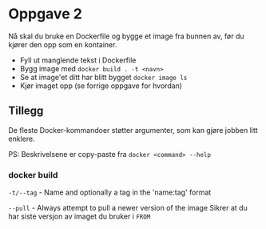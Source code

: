 Oppgave 2
=========

Nå skal du bruke en Dockerfile og bygge et image fra bunnen av, før du kjører den opp som en kontainer.

* Fyll ut manglende tekst i Dockerfile
* Bygg image med `docker build . -t <navn>`
* Se at image'et ditt har blitt bygget `docker image ls`
* Kjør imaget opp (se forrige oppgave for hvordan)


## Tillegg

De fleste Docker-kommandoer støtter argumenter, som kan gjøre jobben litt enklere.

PS: Beskrivelsene er copy-paste fra `docker <command> --help`


### docker build

`-t/--tag` - Name and optionally a tag in the 'name:tag' format

`--pull` - Always attempt to pull a newer version of the image
Sikrer at du har siste versjon av imaget du bruker i `FROM`
